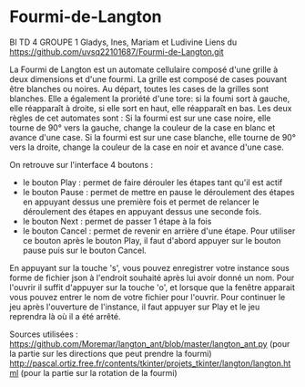 # Fourmi-de-Langton
BI TD 4 GROUPE 1
Gladys, Ines, Mariam et Ludivine
Liens du https://github.com/uvsq22101687/Fourmi-de-Langton.git

La Fourmi de Langton est un automate cellulaire composé d'une grille à deux dimensions et d'une fourmi. La grille est composé de cases pouvant être blanches ou noires. Au départ, toutes les cases de la grilles sont blanches. Elle a également la proriété d'une tore: si la foumi sort à gauche, elle réapparaît à droite, si elle sort en haut, elle réapparaît en bas. 
Les deux règles de cet automates sont : 
Si la fourmi est sur une case noire, elle tourne de 90° vers la gauche, change la couleur de la case en blanc et avance d'une case. 
Si la fourmi est sur une case blanche, elle tourne de 90° vers la droite, change la couleur de la case en noir et avance d'une case.

On retrouve sur l'interface 4 boutons : 
- le bouton Play : permet de faire dérouler les étapes tant qu'il est actif
- le bouton Pause : permet de mettre en pause le déroulement des étapes en appuyant dessus une première fois et permet de relancer le déroulement des étapes en appuyant dessus une seconde fois. 
- le bouton Next : permet de passer 1 étape à la fois
- le bouton Cancel : permet de revenir en arrière d'une étape. Pour utiliser ce bouton après le bouton Play, il faut d'abord appuyer sur le bouton pause puis sur le bouton Cancel. 

En appuyant sur la touche 's', vous pouvez enregistrer votre instance sous forme de fichier json à l'endroit souhaité après lui avoir donné un nom.
Pour l'ouvrir il suffit d'appuyer sur la touche 'o', et lorsque que la fenêtre apparait vous pouvez entrer le nom de votre fichier pour l'ouvrir. 
Pour continuer le jeu après l'ouverture de l'instance, il faut appuyer sur Play et le jeu reprendra là où il a été arrêté. 







Sources utilisées :
https://github.com/Moremar/langton_ant/blob/master/langton_ant.py (pour la partie sur les directions que peut prendre la fourmi)
http://pascal.ortiz.free.fr/contents/tkinter/projets_tkinter/langton/langton.html (pour la partie sur la rotation de la fourmi) 
